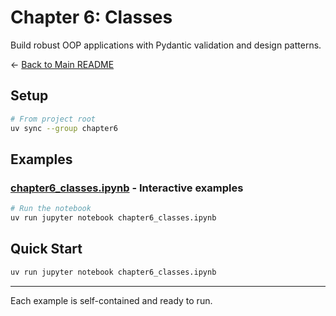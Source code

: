 # Chapter 6: Classes

Build robust OOP applications with Pydantic validation and design patterns.

← [Back to Main README](../README.md)

## Setup

```bash
# From project root
uv sync --group chapter6
```

## Examples

### [chapter6_classes.ipynb](chapter6_classes.ipynb) - Interactive examples
```bash
# Run the notebook
uv run jupyter notebook chapter6_classes.ipynb
```

## Quick Start

```bash
uv run jupyter notebook chapter6_classes.ipynb
```

---

Each example is self-contained and ready to run.